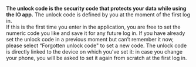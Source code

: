 **The unlock code is the security code that protects your data while using the IO app.** 
The unlock code is defined by you at the moment of the first log in.  
If this is the first time you enter in the application, you are free to set the numeric code you like and save it for any future log in. If you have already set the unlock code in a previous moment but can’t remember it now, please select “Forgotten unlock code" to set a new code. The unlock code is directly linked to the device on which you’ve set it: in case you change your phone, you will be asked to set it again from scratch at the first log in.
